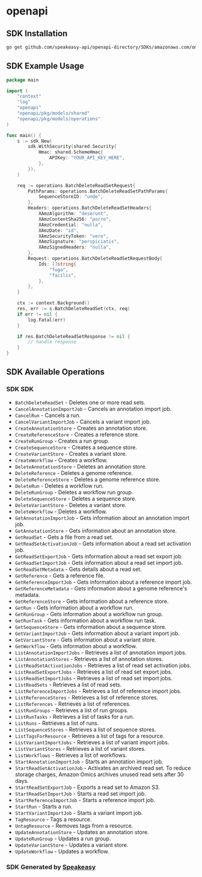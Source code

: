 # openapi

<!-- Start SDK Installation -->
## SDK Installation

```bash
go get github.com/speakeasy-api/openapi-directory/SDKs/amazonaws.com/omics/2022-11-28/go
```
<!-- End SDK Installation -->

## SDK Example Usage
<!-- Start SDK Example Usage -->
```go
package main

import (
    "context"
    "log"
    "openapi"
    "openapi/pkg/models/shared"
    "openapi/pkg/models/operations"
)

func main() {
    s := sdk.New(
        sdk.WithSecurity(shared.Security{
            Hmac: shared.SchemeHmac{
                APIKey: "YOUR_API_KEY_HERE",
            },
        }),
    )

    req := operations.BatchDeleteReadSetRequest{
        PathParams: operations.BatchDeleteReadSetPathParams{
            SequenceStoreID: "unde",
        },
        Headers: operations.BatchDeleteReadSetHeaders{
            XAmzAlgorithm: "deserunt",
            XAmzContentSha256: "porro",
            XAmzCredential: "nulla",
            XAmzDate: "id",
            XAmzSecurityToken: "vero",
            XAmzSignature: "perspiciatis",
            XAmzSignedHeaders: "nulla",
        },
        Request: operations.BatchDeleteReadSetRequestBody{
            Ids: []string{
                "fuga",
                "facilis",
            },
        },
    }

    ctx := context.Background()
    res, err := s.BatchDeleteReadSet(ctx, req)
    if err != nil {
        log.Fatal(err)
    }

    if res.BatchDeleteReadSetResponse != nil {
        // handle response
    }
}
```
<!-- End SDK Example Usage -->

<!-- Start SDK Available Operations -->
## SDK Available Operations

### SDK SDK

* `BatchDeleteReadSet` - Deletes one or more read sets.
* `CancelAnnotationImportJob` - Cancels an annotation import job.
* `CancelRun` - Cancels a run.
* `CancelVariantImportJob` - Cancels a variant import job.
* `CreateAnnotationStore` - Creates an annotation store.
* `CreateReferenceStore` - Creates a reference store.
* `CreateRunGroup` - Creates a run group.
* `CreateSequenceStore` - Creates a sequence store.
* `CreateVariantStore` - Creates a variant store.
* `CreateWorkflow` - Creates a workflow.
* `DeleteAnnotationStore` - Deletes an annotation store.
* `DeleteReference` - Deletes a genome reference.
* `DeleteReferenceStore` - Deletes a genome reference store.
* `DeleteRun` - Deletes a workflow run.
* `DeleteRunGroup` - Deletes a workflow run group.
* `DeleteSequenceStore` - Deletes a sequence store.
* `DeleteVariantStore` - Deletes a variant store.
* `DeleteWorkflow` - Deletes a workflow.
* `GetAnnotationImportJob` - Gets information about an annotation import job.
* `GetAnnotationStore` - Gets information about an annotation store.
* `GetReadSet` - Gets a file from a read set.
* `GetReadSetActivationJob` - Gets information about a read set activation job.
* `GetReadSetExportJob` - Gets information about a read set export job.
* `GetReadSetImportJob` - Gets information about a read set import job.
* `GetReadSetMetadata` - Gets details about a read set.
* `GetReference` - Gets a reference file.
* `GetReferenceImportJob` - Gets information about a reference import job.
* `GetReferenceMetadata` - Gets information about a genome reference's metadata.
* `GetReferenceStore` - Gets information about a reference store.
* `GetRun` - Gets information about a workflow run.
* `GetRunGroup` - Gets information about a workflow run group.
* `GetRunTask` - Gets information about a workflow run task.
* `GetSequenceStore` - Gets information about a sequence store.
* `GetVariantImportJob` - Gets information about a variant import job.
* `GetVariantStore` - Gets information about a variant store.
* `GetWorkflow` - Gets information about a workflow.
* `ListAnnotationImportJobs` - Retrieves a list of annotation import jobs.
* `ListAnnotationStores` - Retrieves a list of annotation stores.
* `ListReadSetActivationJobs` - Retrieves a list of read set activation jobs.
* `ListReadSetExportJobs` - Retrieves a list of read set export jobs.
* `ListReadSetImportJobs` - Retrieves a list of read set import jobs.
* `ListReadSets` - Retrieves a list of read sets.
* `ListReferenceImportJobs` - Retrieves a list of reference import jobs.
* `ListReferenceStores` - Retrieves a list of reference stores.
* `ListReferences` - Retrieves a list of references.
* `ListRunGroups` - Retrieves a list of run groups.
* `ListRunTasks` - Retrieves a list of tasks for a run.
* `ListRuns` - Retrieves a list of runs.
* `ListSequenceStores` - Retrieves a list of sequence stores.
* `ListTagsForResource` - Retrieves a list of tags for a resource.
* `ListVariantImportJobs` - Retrieves a list of variant import jobs.
* `ListVariantStores` - Retrieves a list of variant stores.
* `ListWorkflows` - Retrieves a list of workflows.
* `StartAnnotationImportJob` - Starts an annotation import job.
* `StartReadSetActivationJob` - Activates an archived read set. To reduce storage charges, Amazon Omics archives unused read sets after 30 days.
* `StartReadSetExportJob` - Exports a read set to Amazon S3.
* `StartReadSetImportJob` - Starts a read set import job.
* `StartReferenceImportJob` - Starts a reference import job.
* `StartRun` - Starts a run.
* `StartVariantImportJob` - Starts a variant import job.
* `TagResource` - Tags a resource.
* `UntagResource` - Removes tags from a resource.
* `UpdateAnnotationStore` - Updates an annotation store.
* `UpdateRunGroup` - Updates a run group.
* `UpdateVariantStore` - Updates a variant store.
* `UpdateWorkflow` - Updates a workflow.
<!-- End SDK Available Operations -->

### SDK Generated by [Speakeasy](https://docs.speakeasyapi.dev/docs/using-speakeasy/client-sdks)
